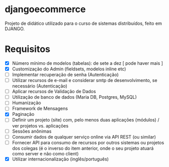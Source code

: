 # djangoecommerce
Projeto de didático utilizado para o curso de sistemas distribuídos, feito em DJANGO.


# Requisitos
- [x] Número mínimo de modelos (tabelas): de sete a dez [ pode haver mais ] 
- [x] Customização do Admin (fieldsets, modelos inline etc)
- [ ] Implementar recuperação de senha (Autenticação)
- [ ] Utilizar recursos de e-mail e considerar smtp de desenvolvimento, se necessário (Autenticação)
- [ ] Aplicar recursos de Validação de Dados 
- [ ] Utilização de banco de dados (Maria DB, Postgres, MySQL)
- [ ] Humanização
- [ ] Framework de Mensagens
- [x] Paginação
- [ ] Definir um projeto (site) com, pelo menos duas aplicações (módulos) / ver projetos vs. aplicações
- [ ] Sessões anônimas 
- [ ] Consumir dados de qualquer serviço online via API REST (ou similar)
- [ ] Fornecer API para consumo de recursos por outros sistemas ou projetos dos colegas (é o inverso do item anterior, onde o seu projeto atuará como server e não como client)
- [x] Utilizar internacionalização (inglês/português)
